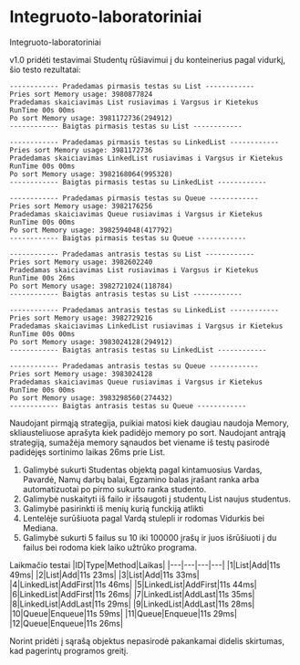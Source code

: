 # Integruoto-laboratoriniai
Integruoto-laboratoriniai

v1.0 pridėti testavimai Studentų rūšiavimui į du konteinerius pagal vidurkį, šio testo rezultatai:

```
------------ Pradedamas pirmasis testas su List ------------
Pries sort Memory usage: 3980877824
Pradedamas skaiciavimas List rusiavimas i Vargsus ir Kietekus
RunTime 00s 00ms
Po sort Memory usage: 3981172736(294912)
------------ Baigtas pirmasis testas su List ------------
```

```
------------ Pradedamas pirmasis testas su LinkedList ------------
Pries sort Memory usage: 3981172736
Pradedamas skaiciavimas LinkedList rusiavimas i Vargsus ir Kietekus
RunTime 00s 00ms
Po sort Memory usage: 3982168064(995328)
------------ Baigtas pirmasis testas su LinkedList ------------
```

```
------------ Pradedamas pirmasis testas su Queue ------------
Pries sort Memory usage: 3982176256
Pradedamas skaiciavimas Queue rusiavimas i Vargsus ir Kietekus
RunTime 00s 00ms
Po sort Memory usage: 3982594048(417792)
------------ Baigtas pirmasis testas su Queue ------------
```

```
------------ Pradedamas antrasis testas su List ------------
Pries sort Memory usage: 3982602240
Pradedamas skaiciavimas List rusiavimas i Vargsus ir Kietekus
RunTime 00s 26ms
Po sort Memory usage: 3982721024(118784)
------------ Baigtas antrasis testas su List ------------
```

```
------------ Pradedamas antrasis testas su LinkedList ------------
Pries sort Memory usage: 3982729216
Pradedamas skaiciavimas LinkedList rusiavimas i Vargsus ir Kietekus
RunTime 00s 00ms
Po sort Memory usage: 3983024128(294912)
------------ Baigtas antrasis testas su LinkedList ------------
```

```
------------ Pradedamas antrasis testas su Queue ------------
Pries sort Memory usage: 3983024128
Pradedamas skaiciavimas Queue rusiavimas i Vargsus ir Kietekus
RunTime 00s 00ms
Po sort Memory usage: 3983298560(274432)
------------ Baigtas antrasis testas su Queue ------------
```

Naudojant pirmąją strategija, puikiai matosi kiek daugiau naudoja Memory, skliausteliuose aprašyta kiek padidėjo memory po sort.
Naudojant antrąją strategiją, sumažėja memory sąnaudos bet viename iš testų pasirodė padidėjęs sortinimo laikas 26ms prie List.


1. Galimybė sukurti Studentas objektą pagal kintamuosius Vardas, Pavardė, Namų darbų balai, Egzamino balas įrašant ranka arba automatizuotai po pirmo sukurto ranka studento.
2. Galimybė nuskaityti iš failo ir išsaugoti į studentų List naujus studentus.
3. Galimybė pasirinkti iš menių kurią funckiją atlikti
4. Lentelėje surūšiuota pagal Vardą stulepli ir rodomas Vidurkis bei Mediana.
5. Galimybė sukurti 5 failus su 10 iki 100000 įrašų ir juos išrūšiuoti į du failus bei rodoma kiek laiko užtrūko programa.

Laikmačio testai
|ID|Type|Method|Laikas|
|---|---|---|---|
|1|List|Add|11s 49ms|
|2|List|Add|11s 23ms|
|3|List|Add|11s 33ms|
|4|LinkedList|AddFirst|11s 46ms|
|5|LinkedList|AddFirst|11s 44ms|
|6|LinkedList|AddFirst|11s 26ms|
|7|LinkedList|AddLast|11s 35ms|
|8|LinkedList|AddLast|11s 29ms|
|9|LinkedList|AddLast|11s 28ms|
|10|Queue|Enqueue|11s 59ms|
|11|Queue|Enqueue|11s 29ms|
|12|Queue|Enqueue|11s 26ms|

Norint pridėti į sąrašą objektus nepasirodė pakankamai didelis skirtumas, kad pagerintų programos greitį.
